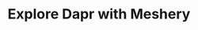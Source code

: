 ---
type: "course"
title: "Explore Dapr with Meshery"
description: "Learn how Dapr works by deploying Dapr and sample applications in a Kubernetes Cluster using Meshery"
weight: 4
banner: "linkerd-icon-white.svg"
tags: [kubernetes, meshery, dapr]
categories: "kubernetes"
level: "beginner"
---
